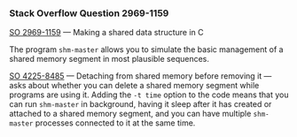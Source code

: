 ### Stack Overflow Question 2969-1159

[SO 2969-1159](https://stackoverflow.com/q/29691159) &mdash;
Making a shared data structure in C

The program `shm-master` allows you to simulate the basic management
of a shared memory segment in most plausible sequences.

[SO 4225-8485](https://stackoverflow.com/q/42258485) &mdash;
Detaching from shared memory before removing it &mdash; asks about
whether you can delete a shared memory segment while programs are
using it.  Adding the `-t time` option to the code means that you
can run `shm-master` in background, having it sleep after it has
created or attached to a shared memory segment, and you can have
multiple `shm-master` processes connected to it at the same time.
